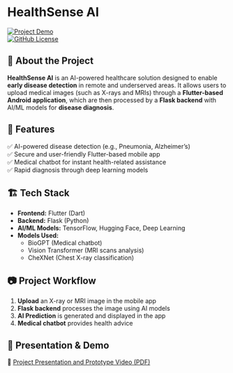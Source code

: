 # HealthSense AI  

[![Project Demo](https://img.shields.io/badge/Demo-Video-blue)]()  
[![GitHub License](https://img.shields.io/github/license/your-username/HealthSenseAI)](LICENSE)  

## 🚀 About the Project  
**HealthSense AI** is an AI-powered healthcare solution designed to enable **early disease detection** in remote and underserved areas. It allows users to upload medical images (such as X-rays and MRIs) through a **Flutter-based Android application**, which are then processed by a **Flask backend** with AI/ML models for **disease diagnosis**.  

## 📌 Features  
✅ AI-powered disease detection (e.g., Pneumonia, Alzheimer’s)  
✅ Secure and user-friendly Flutter-based mobile app  
✅ Medical chatbot for instant health-related assistance  
✅ Rapid diagnosis through deep learning models  

## 🏗 Tech Stack  
- **Frontend:** Flutter (Dart)  
- **Backend:** Flask (Python)  
- **AI/ML Models:** TensorFlow, Hugging Face, Deep Learning  
- **Models Used:**  
  - BioGPT (Medical chatbot)  
  - Vision Transformer (MRI scans analysis)  
  - CheXNet (Chest X-ray classification)  

## 📷 Project Workflow  
1. **Upload** an X-ray or MRI image in the mobile app  
2. **Flask backend** processes the image using AI models  
3. **AI Prediction** is generated and displayed in the app  
4. **Medical chatbot** provides health advice  

## 📜 Presentation & Demo 
📄 [Project Presentation and Prototype Video (PDF)](https://drive.google.com/drive/folders/1AuBBcBQzRescKymIEuNJIkcW2fb-8o5g?usp=drive_link)  

